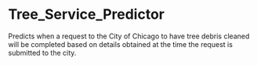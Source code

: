 # Tree_Service_Predictor
Predicts when a request to the City of Chicago to have tree debris cleaned will be completed based on details obtained at the time the request is submitted to the city.
